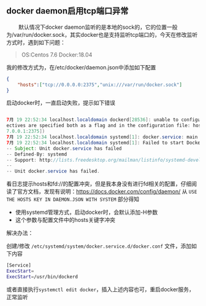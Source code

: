 ## docker daemon启用tcp端口异常

&nbsp;&nbsp;&nbsp;&nbsp;&nbsp;&nbsp;&nbsp;&nbsp;默认情况下docker daemon监听的是本地的sock的，它的位置一般为/var/run/docker.sock，其实docker也是支持监听tcp端口的，今天在修改监听方式时，遇到如下问题：

>OS:Centos 7.6 Docker:18.04

我的修改方式为，在/etc/docker/daemon.json中添加如下配置
```json
{
    "hosts":["tcp://0.0.0.0:2375","unix:///var/run/docker.sock"]
}
```
启动docker时，一直启动失败，提示如下错误
```java

7月 19 22:52:34 localhost.localdomain dockerd[28536]: unable to configure the Docker daemon with file /etc/docker/daemon.json: the following dir
ectives are specified both as a flag and in the configuration file: hosts: (from flag: [fd://], from file: [unix:///var/run/docker.sock tcp://12
7.0.0.1:2375])
7月 19 22:52:34 localhost.localdomain systemd[1]: docker.service: main process exited, code=exited, status=1/FAILURE
7月 19 22:52:34 localhost.localdomain systemd[1]: Failed to start Docker Application Container Engine.
-- Subject: Unit docker.service has failed
-- Defined-By: systemd
-- Support: http://lists.freedesktop.org/mailman/listinfo/systemd-devel
--
-- Unit docker.service has failed.
```

看日志提示hosts和fd://的配置冲突，但是我本身没有进行fd相关的配置，仔细阅读了官方文档，发现有说明：https://docs.docker.com/config/daemon/ 从 `USE THE HOSTS KEY IN DAEMON.JSON WITH SYSTEM` 部分得知
- 使用systemd管理方式，启动docker时，会默认添加-H参数
- 这个参数与配置文件中的hosts关键字冲突


解决办法：

创建/修改 `/etc/systemd/system/docker.service.d/docker.conf` 文件，添加如下内容
```sh
[Service]
ExecStart=
ExecStart=/usr/bin/dockerd
```

或者直接执行`systemctl edit docker`，插入上述内容也可，重启docker服务，正常监听